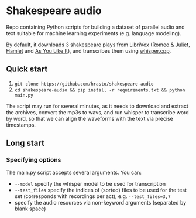 # Shakespeare audio

Repo containing Python scripts for building a dataset of parallel audio and text suitable for machine learning experiments (e.g. language modeling).

By default, it downloads 3 shakespeare plays from [LibriVox](https://librivox.org) ([Romeo & Juliet](https://librivox.org/romeo-and-juliet-version-4-by-william-shakespeare/), [Hamlet](https://librivox.org/hamlet-version-3-by-william-shakespeare/) and [As You Like It](https://librivox.org/as-you-like-it-version-3-by-william-shakespeare/https:/)), and transcribes them using [whisper.cpp](https://github.com/ggerganov/whisper.cpp).

## Quick start

1. `git clone https://github.com/hrasto/shakespeare-audio`
2. `cd shakespeare-audio && pip install -r requirements.txt && python main.py `

The script may run for several minutes, as it needs to download and extract the archives, convert the mp3s to wavs, and run whisper to transcribe word by word, so that we can align the waveforms with the text via precise timestamps.

## Long start

### Specifying options

The main.py script accepts several arguments. You can: 

- `--model` specify the whisper model to be used for transcription
- `--test_files` specify the indices of (sorted) files to be used for the test set (corresponds with recordings per act), e.g. `--test_files=3,7`
- specify the audio resources via non-keyword arguments (separated by blank space)
